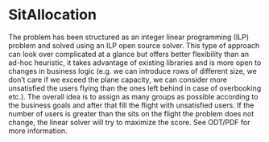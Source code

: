# SitAllocation
The problem has been structured as an integer linear programming (ILP) problem and solved using an ILP open source solver. This type of approach can look over complicated at a glance but offers better flexibility than an ad-hoc heuristic, it takes advantage of existing libraries and is more open to changes in business logic (e.g. we can introduce rows of different size, we don’t care if we exceed the plane capacity, we can consider more unsatisfied the users flying than the ones left behind in case of overbooking etc.). 
The overall idea is to assign as many groups as possible according to the business goals and after that fill the flight with unsatisfied users. If the number of users is greater than the sits on the flight the problem does not change, the linear solver will try to maximize the score.
See ODT/PDF for more information.
